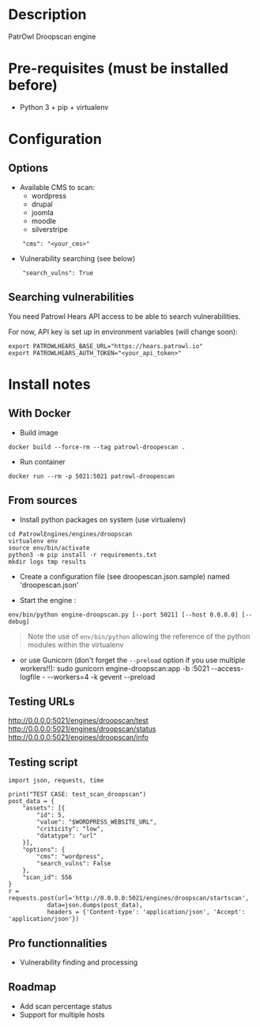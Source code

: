 # Description
PatrOwl Droopscan engine

# Pre-requisites (must be installed before)
- Python 3 + pip + virtualenv

# Configuration
## Options
- Available CMS to scan:
    * wordpress
    * drupal
    * joomla
    * moodle
    * silverstripe
```
    "cms": "<your_cms>"
```
- Vulnerability searching (see below)
```
    "search_vulns": True
```

## Searching vulnerabilities
You need Patrowl Hears API access to be able to search vulnerabilities.

For now, API key is set up in environment variables (will change soon):
```
export PATROWLHEARS_BASE_URL="https://hears.patrowl.io"
export PATROWLHEARS_AUTH_TOKEN="<your_api_token>"
```

# Install notes
## With Docker
- Build image
```
docker build --force-rm --tag patrowl-droopescan .
```
 - Run container
 ```
 docker run --rm -p 5021:5021 patrowl-droopescan
 ```

## From sources
- Install python packages on system (use virtualenv)
```
cd PatrowlEngines/engines/droopscan
virtualenv env
source env/bin/activate
python3 -m pip install -r requirements.txt
mkdir logs tmp results
```
- Create a configuration file (see droopescan.json.sample) named 'droopescan.json'

- Start the engine :
```
env/bin/python engine-droopscan.py [--port 5021] [--host 0.0.0.0] [--debug]
```
> Note the use of `env/bin/python` allowing the reference of the python modules within the virtualenv

- or use Gunicorn (don't forget the `--preload` option if you use multiple workers!!):
sudo gunicorn engine-droopscan:app -b :5021 --access-logfile - --workers=4 -k gevent --preload

## Testing URLs
http://0.0.0.0:5021/engines/droopscan/test
http://0.0.0.0:5021/engines/droopscan/status
http://0.0.0.0:5021/engines/droopscan/info

## Testing script
```
import json, requests, time

print("TEST CASE: test_scan_droopscan")
post_data = {
    "assets": [{
        "id": 5,
        "value": "$WORDPRESS_WEBSITE_URL",
        "criticity": "low",
        "datatype": "url"
    }],
    "options": {
        "cms": "wordpress",
        "search_vulns": False
    },
    "scan_id": 556
}
r = requests.post(url='http://0.0.0.0:5021/engines/droopscan/startscan',
           data=json.dumps(post_data),
           headers = {'Content-type': 'application/json', 'Accept': 'application/json'})
```

## Pro functionnalities
- Vulnerability finding and processing


## Roadmap
- Add scan percentage status
- Support for multiple hosts
